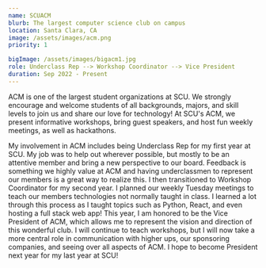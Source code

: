 ```yaml
---
name: SCUACM
blurb: The largest computer science club on campus
location: Santa Clara, CA
image: /assets/images/acm.png
priority: 1

bigImage: /assets/images/bigacm1.jpg
role: Underclass Rep --> Workshop Coordinator --> Vice President
duration: Sep 2022 - Present
---
```


ACM is one of the largest student organizations at SCU. We strongly encourage and welcome students of all backgrounds, majors, and skill levels to join us and share our love for technology! At SCU's ACM, we present informative workshops, bring guest speakers, and host fun weekly meetings, as well as hackathons.

My involvement in ACM includes being Underclass Rep for my first year at SCU. My job was to help out wherever possible, but mostly to be an attentive member and bring a new perspective to our board. Feedback is something we highly value at ACM and having underclassmen to represent our members is a great way to realize this. I then transitioned to Workshop Coordinator for my second year. I planned our weekly Tuesday meetings to teach our members technologies not normally taught in class. I learned a lot through this process as I taught topics such as Python, React, and even hosting a full stack web app! This year, I am honored to be the Vice President of ACM, which allows me to represent the vision and direction of this wonderful club. I will continue to teach workshops, but I will now take a more central role in communication with higher ups, our sponsoring companies, and seeing over all aspects of ACM. I hope to become President next year for my last year at SCU!
